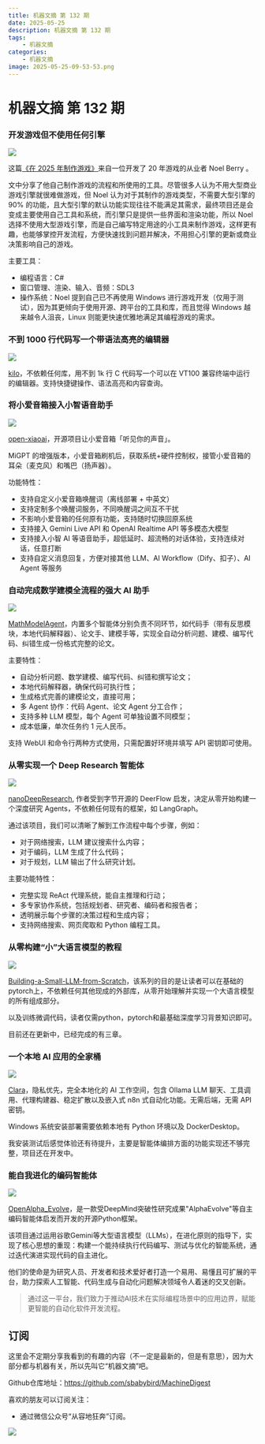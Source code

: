 ```yaml
---
title: 机器文摘 第 132 期
date: 2025-05-25
description: 机器文摘 第 132 期
tags: 
    - 机器文摘
categories: 
    - 机器文摘
image: 2025-05-25-09-53-53.png
---
```

# 机器文摘 第 132 期
### 开发游戏但不使用任何引擎
![](2025-05-25-09-53-12.png)

这篇[《在 2025 年制作游戏》](https://noelberry.ca/posts/making_games_in_2025)来自一位开发了 20 年游戏的从业者  Noel Berry 。

文中分享了他自己制作游戏的流程和所使用的工具。尽管很多人认为不用大型商业游戏引擎就很难做游戏，但 Noel 认为对于其制作的游戏类型，不需要大型引擎的 90% 的功能，且大型引擎的默认功能实现往往不能满足其需求，最终项目还是会变成主要使用自己工具和系统，而引擎只是提供一些界面和渲染功能，所以 Noel 选择不使用大型游戏引擎，而是自己编写特定用途的小工具来制作游戏，这样更有趣，也能够掌控开发流程，方便快速找到问题并解决，不用担心引擎的更新或商业决策影响自己的游戏。

主要工具：
- 编程语言：C# 
- 窗口管理、渲染、输入、音频：SDL3
- 操作系统：Noel 提到自己已不再使用 Windows 进行游戏开发（仅用于测试），因为其更倾向于使用开源、跨平台的工具和库，而且觉得 Windows 越来越令人沮丧，Linux 则能更快速优雅地满足其编程游戏的需求。

### 不到 1000 行代码写一个带语法高亮的编辑器
![](2025-05-25-09-53-40.png)

[kilo](https://github.com/antirez/kilo)，不依赖任何库，用不到 1k 行 C 代码写一个可以在 VT100 兼容终端中运行的编辑器。支持快捷键操作、语法高亮和内容查询。 ​​​

### 将小爱音箱接入小智语音助手
![](2025-05-25-09-53-53.png)

[open-xiaoai](https://github.com/idootop/open-xiaoai)，开源项目让小爱音箱「听见你的声音」。

MiGPT 的增强版本，小爱音箱刷机后，获取系统+硬件控制权，接管小爱音箱的耳朵（麦克风）和嘴巴（扬声器）。

功能特性：
- 支持自定义小爱音箱唤醒词（离线部署 + 中英文）
- 支持定制多个唤醒词服务，不同唤醒词之间互不干扰
- 不影响小爱音箱的任何原有功能，支持随时切换回原系统
- 支持接入 Gemini Live API 和 OpenAI Realtime API 等多模态大模型
- 支持接入小智 AI 等语音助手，超低延时、超流畅的对话体验，支持连续对话，任意打断
- 支持自定义消息回复，方便对接其他 LLM、AI Workflow（Dify、扣子）、AI Agent 等服务

### 自动完成数学建模全流程的强大 AI 助手
![](2025-05-25-09-54-16.png)

[MathModelAgent](https://github.com/jihe520/MathModelAgent)，内置多个智能体分别负责不同环节，如代码手（带有反思模块，本地代码解释器）、论文手、建模手等，实现全自动分析问题、建模、编写代码、纠错生成一份格式完整的论文。

主要特性：

- 自动分析问题、数学建模、编写代码、纠错和撰写论文；
- 本地代码解释器，确保代码可执行性；
- 生成格式完善的建模论文，直接可用；
- 多 Agent 协作：代码 Agent、论文 Agent 分工合作；
- 支持多种 LLM 模型，每个 Agent 可单独设置不同模型；
- 成本低廉，单次任务约 1 元人民币。

支持 WebUI 和命令行两种方式使用，只需配置好环境并填写 API 密钥即可使用。

### 从零实现一个 Deep Research 智能体
![](2025-05-25-09-55-12.png)

[nanoDeepResearch](https://github.com/liyuan24/nanoDeepResearch), 作者受到字节开源的 DeerFlow 启发，决定从零开始构建一个深度研究 Agents，不依赖任何现有的框架，如 LangGraph。

通过该项目，我们可以清晰了解到工作流程中每个步骤，例如：

- 对于网络搜索，LLM 建议搜索什么内容；
- 对于编码，LLM 生成了什么代码；
- 对于规划，LLM 输出了什么研究计划。

主要功能特性：

- 完整实现 ReAct 代理系统，能自主推理和行动；
- 多专家协作系统，包括规划者、研究者、编码者和报告者；
- 透明展示每个步骤的决策过程和生成内容；
- 支持网络搜索、网页爬取和 Python 编程工具。

### 从零构建“小”大语言模型的教程
![](2025-05-25-09-55-48.png)

[Building-a-Small-LLM-from-Scratch](https://github.com/KaihuaTang/Building-a-Small-LLM-from-Scratch)，该系列的目的是让读者可以在基础的pytorch上，不依赖任何其他现成的外部库，从零开始理解并实现一个大语言模型的所有组成部分。

以及训练微调代码，读者仅需python，pytorch和最基础深度学习背景知识即可。

目前还在更新中，已经完成的有三章。

### 一个本地 AI 应用的全家桶
![](2025-05-25-09-56-36.png)

[Clara](https://github.com/badboysm890/ClaraVerse)，隐私优先，完全本地化的 AI 工作空间，包含 Ollama LLM 聊天、工具调用、代理构建器、稳定扩散以及嵌入式 n8n 式自动化功能。无需后端，无需 API 密钥。

Windows 系统安装部署需要依赖本地有 Python 环境以及 DockerDesktop。

我安装测试后感觉体验还有待提升，主要是智能体编排方面的功能实现还不够完整，项目还在开发中。

### 能自我进化的编码智能体
![](2025-05-25-09-57-58.png)

[OpenAlpha_Evolve](https://github.com/shyamsaktawat/OpenAlpha_Evolve)，是一款受DeepMind突破性研究成果"AlphaEvolve"等自主编码智能体启发而开发的开源Python框架。

该项目通过运用谷歌Gemini等大型语言模型（LLMs），在进化原则的指导下，实现了核心思想的重现：构建一个能持续执行代码编写、测试与优化的智能系统，通过迭代演进实现代码的自主进化。

他们的使命是为研究人员、开发者和技术爱好者打造一个易用、易懂且可扩展的平台，助力探索人工智能、代码生成与自动化问题解决领域令人着迷的交叉创新。

> 通过这一平台，我们致力于推动AI技术在实际编程场景中的应用边界，赋能更智能的自动化软件开发流程。



## 订阅
这里会不定期分享我看到的有趣的内容（不一定是最新的，但是有意思），因为大部分都与机器有关，所以先叫它“机器文摘”吧。

Github仓库地址：https://github.com/sbabybird/MachineDigest

喜欢的朋友可以订阅关注：

- 通过微信公众号“从容地狂奔”订阅。

![](../weixin.jpg)